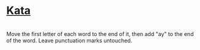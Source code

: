 # <a href=https://www.codewars.com/kata/520b9d2ad5c005041100000f>Kata</a>
<br>
Move the first letter of each word to the end of it, then add "ay" to the end of the word. Leave punctuation marks untouched.
<br>
